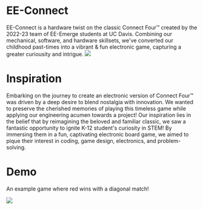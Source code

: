 # EE-Connect
EE-Connect is a hardware twist on the classic Connect Four™ created by the 2022-23 team of EE-Emerge students at UC Davis. Combining our mechanical, software, and hardware skillsets, we've converted our childhood past-times into a vibrant & fun electronic game, capturing a greater curiousity and intrigue.
<img class= "center" src="https://cdn.discordapp.com/attachments/944292252920971304/1118008722925559838/image.png" >
# Inspiration
Embarking on the journey to create an electronic version of Connect Four™ was driven by a deep desire to blend nostalgia with innovation. We wanted to preserve the cherished memories of playing this timeless game while applying our engineering acumen towards a project! Our inspiration lies in the belief that by reimagining the beloved and familiar classic, we saw a fantastic opportunity to ignite K-12 student's curiosity in STEM! By immersing them in a fun, captivating electronic board game, we aimed to pique their interest in coding, game design, electronics, and problem-solving.

# Demo
An example game where red wins with a diagonal match!

<img class= "center" src="https://github.com/theparssa27/theparssa27.github.io/blob/main/pictures/IMG_5321.gif?raw=true" >

